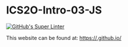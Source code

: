 # ICS2O-Intro-03-JS
[![GitHub's Super Linter](https://github.com/<zaida-hammel>/<ICS2O-Intro-03-JS>/workflows/GitHub's%20Super%20Linter/badge.svg)](https://github.com/<OWNER>/<REPOSITORY>/actions)



This website can be found at: [https://<OWNER>.github.io/<REPOSITORY>](https://<OWNER>.github.io/<REPOSITORY>)
